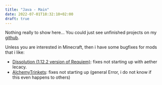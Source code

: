 ```yaml
---
title: "Java - Main"
date: 2022-07-01T18:32:10+02:00
draft: true
---
```


Nothing really to show here...
You could just see unfinished projects on my [github](https://github.com/juff-ma).

Unless you are interested in Minecraft, then i have some bugfixes for mods that i like:

 - [Dissolution (1.12.2 version of Requiem)](https://github.com/Juff-Ma/Dissolution-Legacy-aether-fix): fixes not starting up with aether lecacy.
 - [AlchemyTrinkets](https://github.com/Juff-Ma/AlchemyTrinketsCrashFix): fixes not starting up (general Error, i do not know if this even happens to others)